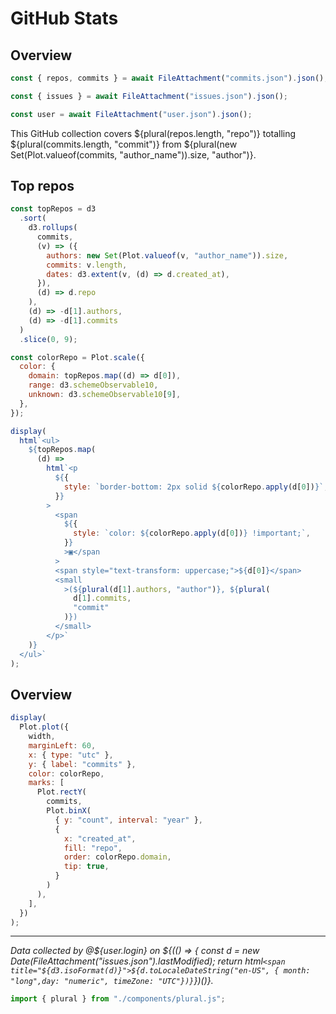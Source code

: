 # GitHub Stats

## Overview

```js
const { repos, commits } = await FileAttachment("commits.json").json();
```

```js
const { issues } = await FileAttachment("issues.json").json();
```

```js
const user = await FileAttachment("user.json").json();
```

This GitHub collection covers ${plural(repos.length, "repo")} totalling ${plural(commits.length, "commit")} from ${plural(new Set(Plot.valueof(commits, "author_name")).size, "author")}.

## Top repos

```js
const topRepos = d3
  .sort(
    d3.rollups(
      commits,
      (v) => ({
        authors: new Set(Plot.valueof(v, "author_name")).size,
        commits: v.length,
        dates: d3.extent(v, (d) => d.created_at),
      }),
      (d) => d.repo
    ),
    (d) => -d[1].authors,
    (d) => -d[1].commits
  )
  .slice(0, 9);

const colorRepo = Plot.scale({
  color: {
    domain: topRepos.map((d) => d[0]),
    range: d3.schemeObservable10,
    unknown: d3.schemeObservable10[9],
  },
});
```

```js
display(
  html`<ul>
    ${topRepos.map(
      (d) =>
        html`<p
          ${{
            style: `border-bottom: 2px solid ${colorRepo.apply(d[0])}`,
          }}
        >
          <span
            ${{
              style: `color: ${colorRepo.apply(d[0])} !important;`,
            }}
            >▣</span
          >
          <span style="text-transform: uppercase;">${d[0]}</span>
          <small
            >(${plural(d[1].authors, "author")}, ${plural(
              d[1].commits,
              "commit"
            )})
          </small>
        </p>`
    )}
  </ul>`
);
```

## Overview

```js
display(
  Plot.plot({
    width,
    marginLeft: 60,
    x: { type: "utc" },
    y: { label: "commits" },
    color: colorRepo,
    marks: [
      Plot.rectY(
        commits,
        Plot.binX(
          { y: "count", interval: "year" },
          {
            x: "created_at",
            fill: "repo",
            order: colorRepo.domain,
            tip: true,
          }
        )
      ),
    ],
  })
);
```

---

_Data collected by @${user.login} on ${(() => {
  const d = new Date(FileAttachment("issues.json").lastModified);
  return html`<span title="${d3.isoFormat(d)}">${d.toLocaleDateString("en-US", { month: "long",day: "numeric", timeZone: "UTC"})}`})()}._

```js
import { plural } from "./components/plural.js";
```
